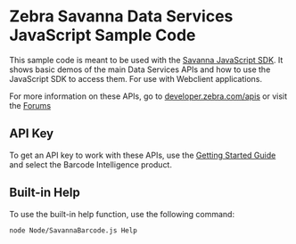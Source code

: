 Zebra Savanna Data Services JavaScript Sample Code
==================================================

This sample code is meant to be used with the [Savanna JavaScript SDK](https://github.com/Zebra/Savanna-JavaScript-SDK).  It shows basic demos of the main Data Services APIs and how to use the JavaScript SDK to access them.  For use with Webclient applications.

For more information on these APIs, go to [developer.zebra.com/apis](https://developer.zebra.com/apis) or visit the [Forums](https://developer.zebra.com/forum/search?keys=&field_zebra_curated_tags_tid%5B%5D=273)

API Key
-------

To get an API key to work with these APIs, use the [Getting Started Guide](https://developer.zebra.com/gsg) and select the Barcode Intelligence product.

Built-in Help
-------------

To use the built-in help function, use the following command:

`node Node/SavannaBarcode.js Help`
